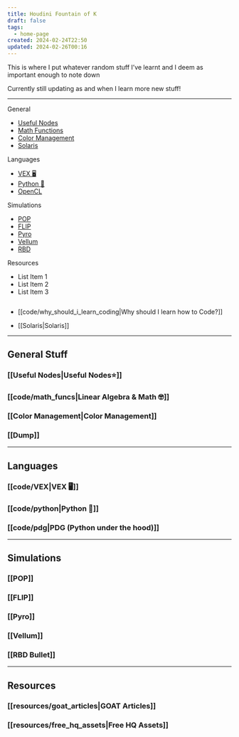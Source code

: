 ```yaml
---
title: Houdini Fountain of K
draft: false
tags:
  - home-page
created: 2024-02-24T22:50
updated: 2024-02-26T00:16
---
```


This is where I put whatever random stuff I’ve learnt and I deem as important enough to note down

Currently still updating as and when I learn more new stuff!

---

<div class="container"> 
<div class="column"> 
<div class="column-header">General</div> 
<ul> 
<li><a href="./Useful-Nodes">Useful Nodes</a></li> 
<li><a href="./code/math_funcs">Math Functions</a> </li> 
<li><a href="./Color-Management">Color Management</a> </li> 
<li><a href="./Solaris">Solaris</a> </li> 
</ul>
</div> 
<div class="column"> 
<div class="column-header">Languages</div> 
<ul> 
<li><a href="./code/vex">VEX 🖥️</a></li> 
<li><a href="./code/python">Python 🐍</a></li> 
<li><a href="./code/opencl">OpenCL</a></li> 
</ul>
</div>
<div class="column">
<div class="column-header">Simulations</div> 
<ul>
<li><a href="./simulation/POP">POP</a></li> 
<li><a href="./simulation/FLIP">FLIP</a></li> 
<li><a href="./simulation/Pyro">Pyro</a></li>
<li><a href="./simulation/Vellum">Vellum</a></li>
<li><a href="./simulation/RBD-Bullet">RBD</a></li>
</ul>
</div>
<div class="column">
<div class="column-header">Resources</div>
<ul> 
<li>List Item 1</li> 
<li>List Item 2</li> 
<li>List Item 3</li> 
</ul> 
</div> 
</div>

- [[code/why_should_i_learn_coding|Why should I learn how to Code?]]

- [[Solaris|Solaris]]

---

## General Stuff

### [[Useful Nodes|Useful Nodes⭐]]

### [[code/math_funcs|Linear Algebra & Math 🤓]]

### [[Color Management|Color Management]]

### [[Dump]]

---

## Languages

### [[code/VEX|VEX 🖥️]]

### [[code/python|Python 🐍]]

### [[code/pdg|PDG (Python under the hood)]]

---

## Simulations

### [[POP]]

### [[FLIP]]

### [[Pyro]]

### [[Vellum]]

### [[RBD Bullet]]

---

## Resources

### [[resources/goat_articles|GOAT Articles]]

### [[resources/free_hq_assets|Free HQ Assets]]
